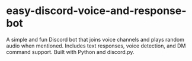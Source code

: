 # easy-discord-voice-and-response-bot
A simple and fun Discord bot that joins voice channels and plays random audio when mentioned. Includes text responses, voice detection, and DM command support. Built with Python and discord.py.
